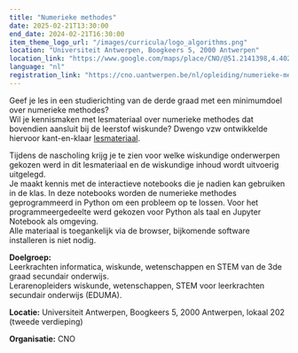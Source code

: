 ```yaml
---
title: "Numerieke methodes"
date: 2025-02-21T13:30:00
end_date: 2024-02-21T16:30:00
item_theme_logo_url: "/images/curricula/logo_algorithms.png"
location: "Universiteit Antwerpen, Boogkeers 5, 2000 Antwerpen"
location_link: "https://www.google.com/maps/place/CNO/@51.2141398,4.4021687,17z/data=!3m1!4b1!4m5!3m4!1s0x47c3f6ff172ceed5:0xb3b8225c72873810!8m2!3d51.2141398!4d4.4043574"
language: "nl"
registration_link: "https://cno.uantwerpen.be/nl/opleiding/numerieke-methodes-80897?filter="
---
```


Geef je les in een studierichting van de derde graad met een minimumdoel over numerieke methodes? <br>
Wil je kennismaken met lesmateriaal over numerieke methodes dat bovendien aansluit bij de leerstof wiskunde? 
Dwengo vzw ontwikkelde hiervoor kant-en-klaar [lesmateriaal](https://dwengo.org/algoritmes). 

Tijdens de nascholing krijg je te zien voor welke wiskundige onderwerpen gekozen werd in dit lesmateriaal en de wiskundige inhoud wordt uitvoerig uitgelegd.<br>
Je maakt kennis met de interactieve notebooks die je nadien kan gebruiken in de klas. In deze notebooks worden de numerieke methodes geprogrammeerd in Python om een probleem op te lossen.
Voor het programmeergedeelte werd gekozen voor Python als taal en Jupyter Notebook als omgeving.<br>
Alle materiaal is toegankelijk via de browser, bijkomende software installeren is niet nodig.


**Doelgroep:** <br>
Leerkrachten informatica, wiskunde, wetenschappen en STEM van de 3de graad secundair onderwijs. <br>
Lerarenopleiders wiskunde, wetenschappen, STEM voor leerkrachten secundair onderwijs (EDUMA).

**Locatie:** Universiteit Antwerpen, Boogkeers 5, 2000 Antwerpen, lokaal 202 (tweede verdieping)

**Organisatie:** CNO
